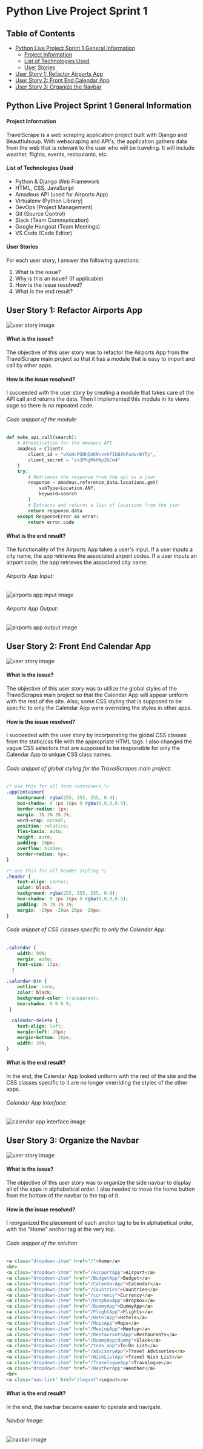 # Python Live Project Sprint 1
 ## Table of Contents
 - [Python Live Project Sprint 1 General Information](#python-live-project-sprint-1-general-information)
   - [Project Information](#project-information)
   - [List of Technologies Used](#list-of-technologies-used)
   - [User Stories](#user-stories)
 - [User Story 1: Refactor Airports App](#user-story-1-refactor-airports-app)
 - [User Story 2: Front End Calendar App](#user-story-2-front-end-calendar-app)
 - [User Story 3: Organize the Navbar](#user-story-3-organize-the-navbar)
 
 
 
 
## Python Live Project Sprint 1 General Information
#### Project Information
TravelScrape is a web scraping application project built with Django and Beautfiulsoup. With webscraping and API's, the application gathers data from the web that is relevant to the user who will be traveling. It will include weather, flights, events, restaurants, etc.

#### List of Technologies Used
- Python & Django Web Framework
- HTML, CSS, JavaScript
- Amadeus API (used for Airports App)
- Virtualenv (Python Library)
- DevOps (Project Management)
- Git (Source Control)
- Slack (Team Communication)
- Google Hangout (Team Meetings)
- VS Code (Code Editor)

#### User Stories
For each user story, I answer the following questions:
1. What is the issue?
2. Why is this an issue? (If applicable)
3. How is the issue resolved?
4. What is the end result?




## User Story 1: Refactor Airports App
![user story image](pyLiveProjectImg/story1.0.png)

#### What is the issue?
The objective of this user story was to refactor the Airports App from the TravelScrape main project so that it has a module that is easy to import and call by other apps. 

#### How is the issue resolved?
I succeeded with the user story by creating a module that takes care of the API call and returns the data. Then I implemented this module in its views page so there is no repeated code.

###### Code snippet of the module:
```python
def make_api_call(search):
    # Athentication for the Amadeus API
    amadeus = Client(
        client_id = "oXoHcPGNhQAKNcvvhFIkB9kFudwrBYTy", 
        client_secret = "zs3PhgM4HNpZbCm4"
    )
    try:
        # Retrieves the response from the api as a json
        response = amadeus.reference_data.locations.get( 
            subType=Location.ANY,
            keyword=search
        )
        # Extracts and returns a list of locations from the json
        return response.data 
    except ResponseError as error:
        return error.code
```

#### What is the end result?
The functionality of the Airports App takes a user's input. If a user inputs a city name, the app retrieves the associated airport codes. If a user inputs an airport code, the app retrieves the associated city name.

###### Airports App Input:
![airports app input image](pyLiveProjectImg/story1.1.png)

###### Airports App Output:
![airports app output image](pyLiveProjectImg/story1.2.png)




## User Story 2: Front End Calendar App
![user story image](pyLiveProjectImg/story2.0.png)

#### What is the issue?
The objective of this user story was to utilize the global styles of the TravelScrapes main project so that the Calendar App will appear uniform with the rest of the site. Also, some CSS styling that is supposed to be specific to only the Calendar App were overriding the styles in other apps.

#### How is the issue resolved?
I succeeded with the user story by incorporating the global CSS classes from the static/css file with the appropriate HTML tags. I also changed the vague CSS selectors that are supposed to be responsible for only the Calendar App to unique CSS class names.

###### Code snippet of global styling for the TravelScrapes main project:
```css
/* use this for all form containers */
.appContainer{
    background: rgba(255, 255, 255, 0.4);
    box-shadow: 0 1px 16px 0 rgba(0,0,0,0.5);
    border-radius: 1px;
    margin: 1% 3% 3% 3%;
    word-wrap: normal;
    position: relative;
    flex-basis: auto;
    height: auto;
    padding: 20px;
    overflow: hidden;
    border-radius: 6px;
}

/* use this for all header styling */
.header {
    text-align: center;
    color: black;
    background: rgba(255, 255, 255, 0.9);
    box-shadow: 0 1px 16px 0 rgba(0,0,0,0.5);
    padding: 1% 1% 1% 1%;
    margin: -20px -20px 20px -20px;
}
```

###### Code snippet of CSS classes specific to only the Calendar App:
```css
.calendar {
    width: 98%;
    margin: auto;
    font-size: 13px;
  }

.calendar-btn {
    outline: none;
    color: black;
    background-color: transparent;
    box-shadow: 0 0 0 0;
 }
 
 .calendar-delete {
    text-align: left;
    margin-left: 20px;
    margin-bottom: 20px;
    width: 39%;
}
```

#### What is the end result?
In the end, the Calendar App looked uniform with the rest of the site and the CSS classes specific to it are no longer overriding the styles of the other apps.

###### Calendar App Interface:
![calendar app interface image](pyLiveProjectImg/story2.1.png)




## User Story 3: Organize the Navbar
![user story image](pyLiveProjectImg/story3.0.png)

#### What is the issue?
The objective of this user story was to organize the side navbar to display all of the apps in alphabetical order. I also needed to move the home button from the bottom of the navbar to the top of it.

#### How is the issue resolved?
I reorganized the placement of each anchor tag to be in alphabetical order, with the "Home" anchor tag at the very top.

###### Code snippet of the solution:
```html
<a class="dropdown-item" href="/">Home</a>
<br>
<a class="dropdown-item" href="/AirportApp">Airport</a>
<a class="dropdown-item" href="/BudgetApp">Budget</a>
<a class="dropdown-item" href="/CalendarApp">Calendar</a>
<a class="dropdown-item" href="/Countries">Countries</a>
<a class="dropdown-item" href="/currency">Currency</a>
<a class="dropdown-item" href="/DropboxApp">Dropbox</a> 
<a class="dropdown-item" href="/DummyApp">DummyApp</a>
<a class="dropdown-item" href="/FlightApp">Flights</a>
<a class="dropdown-item" href="/HotelApp">Hotels</a>
<a class="dropdown-item" href="/MapsApp">Maps</a>
<a class="dropdown-item" href="/MeetupApp">Meetup</a>
<a class="dropdown-item" href="/RestaurantsApp">Restaurants</a>
<a class="dropdown-item" href="/DummyApp/dummy">Slack</a>
<a class="dropdown-item" href="/todo_app">To-Do List</a>
<a class="dropdown-item" href="/advisoryApp">Travel Advisories</a>
<a class="dropdown-item" href="/WishListApp">Travel Wish List</a>
<a class="dropdown-item" href="/TravelogueApp">Travelogue</a>
<a class="dropdown-item" href="/WeatherApp">Weather</a>
<br>
<a class="nav-link" href="/logout">Logout</a>
```

#### What is the end result?
In the end, the navbar became easier to operate and navigate.

###### Navbar Image:
![navbar image](pyLiveProjectImg/story3.1.png)
